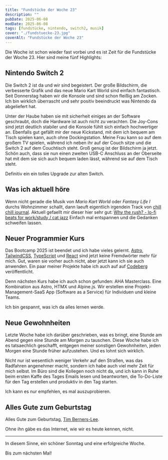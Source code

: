```yaml
---
title: "Fundstücke der Woche 23"
description: ""
pubDate: 2025-06-08
modDate: 2025-06-08
tags: [fundstücke, nintendo, switch2, musik]
cover: "./fundstuecke-23.jpg"
coverAlt: "Fundstücke der Woche 23"
---
```


Die Woche ist schon wieder fast vorbei und es ist Zeit für die Fundstücke der Woche 23. Hier sind meine fünf Highlights:

## Nintendo Switch 2

Die Switch 2 ist da und wir sind begeistert. Der große Bildschirm,
die verbesserte Grafik und das neue Mario Kart World sind einfach fantastisch.
Seit Donnerstag haben wir die Konsole und sind schon fleißig am Zocken.
Ich bin wirklich überrascht und sehr positiv beeindruckt was Nintendo da abgeliefert hat.

Unter der Haube haben sie mit sicherheit einiges an der Software geschraubt,
doch die Hardware ist auch nicht zu verachten.
Die Joy-Cons sind jetzt deutlich stabiler und die Konsole fühlt sich einfach hochwertiger an.
Ebenfalls gut gefällt mir der neue Kickstand, mit dem ich bequem am Tisch spielen kann, auch ohne Dockingstation.
Meine Frau kann so auf dem großem TV spielen, während ich neben ihr auf der Couch sitze
und die Switch 2 auf dem Couchtisch steht.
Groß genug ist der Bildschirm ja jetzt.
Schön auch, dass sie nun einen zweiten USB-C Anschluss an der Oberseite hat
mit dem sie sich auch bequem laden lässt, während sie auf dem Tisch steht.

Definitiv ein ein tolles Upgrade zur alten Switch.

## Was ich aktuell höre

Wenn nicht gerade die Musik von *Mario Kart World* oder *Fantasy Life I* durchs Wohnzimmer schallt,
dann laeuft eigentlich irgendein Track von [chill chill journal](https://www.youtube.com/channel/UCiC2wfbkgr8DU5uOQFz9OrQ).
Aktuell gefaellt mir dieser hier sehr gut:
[Why the rush? - lo-fi beats for work/study / cat jazz](https://www.youtube.com/watch?v=BYTxPFj44uo)
Einfach mal entspannen und die Gedanken schweifen lassen.

## Neuer Programmier Kurs

Das Bootcamp 2025 ist beendet und ich habe vieles gelernt.
[Astro](https://astro.build/), [TailwindCSS](https://tailwindcss.com/),
[TypeScript](https://www.typescriptlang.org/) und [React](https://reactjs.org/)
sind jetzt keine Fremdwörter mehr für mich.
Gut, waren sie vorher auch nicht,
aber jetzt kann ich sie auch anwenden.
Ein paar meiner Projekte habe ich auch auf auf [Codeberg](https://codeberg.org/cblte) veröffentlicht.

Denn nächsten Kurs habe ich auch schon gefunden: AHA Masterclass.
Eine Kombination aus Astro, HTMX und Alpine.js.
Wir erstellen eine Projekt-Management-SaaS App (Software as a Service) für Individuen und kleine Teams.

Ich bin gespannt, was ich da alles lernen werde.

## Neue Gewohnheiten

Letzte Woche habe ich darüber geschrieben, was es bringt, eine Stunde am Abend gegen eine Stunde am Morgen zu tauschen.
Diese Woche habe ich es tatsaechlich geschafft,
entgegen meiner sonstigen Gewohnheiten,
jeden Morgen eine Stunde früher aufzustehen.
Und es lohnt sich wirklich.

Nicht nur ist wesentlich weniger Verkehr auf den Straßen,
was das Radfahren angenehmer macht,
sondern ich habe auch viel mehr Zeit für mich selbst.
Im Büro sind die Kollegen noch nicht da,
und ich kann in Ruhe beim ersten Kaffe des Tages
Emails lesen und beantworten,
die To-Do-Liste für den Tag erstellen
und produktiv in den Tag starten.

Ich kann es nur empfehlen, es mal auszuprobieren.

## Alles Gute zum Geburtstag

Alles Gute zum Geburtstag, [Tim Berners-Lee](https://de.wikipedia.org/wiki/Tim_Berners-Lee).

Ohne ihn gäbe es das Internet, wie wir es heute kennen, nicht.

---

In diesem Sinne, ein schöner Sonntag und eine erfolgreiche Woche.

Bis zum nächsten Mal!

